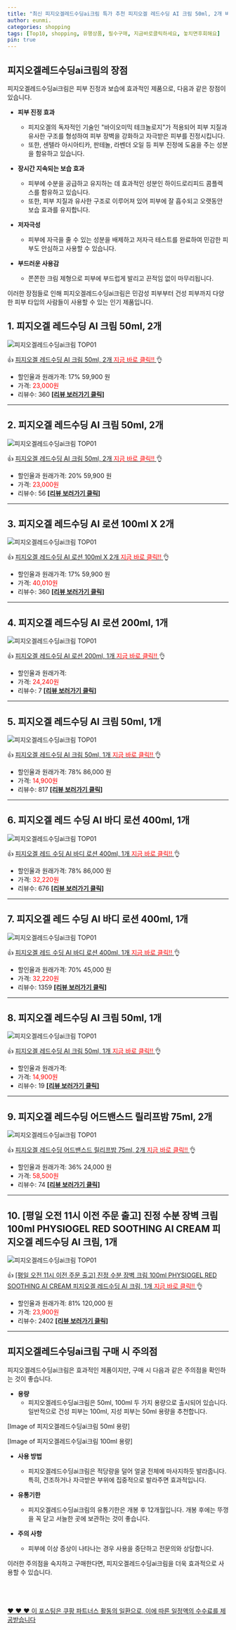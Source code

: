 ```yaml
---
title: "최신 피지오겔레드수딩ai크림 특가 추천 피지오겔 레드수딩 AI 크림 50ml, 2개 비교 장점"
author: eunmi.
categories: shopping
tags: [Top10, shopping, 유행상품, 필수구매, 지금바로클릭하세요, 놓치면후회해요]
pin: true
---
```

## 피지오겔레드수딩ai크림의 장점

피지오겔레드수딩ai크림은 피부 진정과 보습에 효과적인 제품으로, 다음과 같은 장점이 있습니다.

* **피부 진정 효과**
    * 피지오겔의 독자적인 기술인 "바이오미믹 테크놀로지"가 적용되어 피부 지질과 유사한 구조를 형성하여 피부 장벽을 강화하고 자극받은 피부를 진정시킵니다.
    * 또한, 센텔라 아시아티카, 판테놀, 라벤더 오일 등 피부 진정에 도움을 주는 성분을 함유하고 있습니다.

* **장시간 지속되는 보습 효과**
    * 피부에 수분을 공급하고 유지하는 데 효과적인 성분인 하이드로리피드 콤플렉스를 함유하고 있습니다.
    * 또한, 피부 지질과 유사한 구조로 이루어져 있어 피부에 잘 흡수되고 오랫동안 보습 효과를 유지합니다.

* **저자극성**
    * 피부에 자극을 줄 수 있는 성분을 배제하고 저자극 테스트를 완료하여 민감한 피부도 안심하고 사용할 수 있습니다.

* **부드러운 사용감**
    * 쫀쫀한 크림 제형으로 피부에 부드럽게 발리고 끈적임 없이 마무리됩니다.

이러한 장점들로 인해 피지오겔레드수딩ai크림은 민감성 피부부터 건성 피부까지 다양한 피부 타입의 사람들이 사용할 수 있는 인기 제품입니다.

   

## 1. 피지오겔 레드수딩 AI 크림 50ml, 2개

![피지오겔레드수딩ai크림 TOP01](https://thumbnail10.coupangcdn.com/thumbnails/remote/230x230ex/image/vendor_inventory/1592/ffd8f4948ea0e25847131a6a21c8cf41cffced8e681382a2bfc4b896cd28.jpg)


👍 [피지오겔 레드수딩 AI 크림 50ml, 2개 <font color=red> 지금 바로 클릭!! </font> ](https://link.coupang.com/re/AFFSDP?lptag=AF3617701&subid=GithubCoopas&pageKey=2234356063&traceid=V0-153&itemId=10244729761&vendorItemId=80524389263) 👌 


- 할인율과 원래가격: 17%  59,900   원
- 가격: <span style='color:red'>23,000원</span>
- 리뷰수: 360  [**[리뷰 보러가기 클릭]**](https://link.coupang.com/re/AFFSDP?lptag=AF3617701&subid=GithubCoopas&pageKey=2234356063&traceid=V0-153&itemId=10244729761&vendorItemId=80524389263)

---


   

## 2. 피지오겔 레드수딩 AI 크림 50ml, 2개

![피지오겔레드수딩ai크림 TOP01](https://thumbnail10.coupangcdn.com/thumbnails/remote/230x230ex/image/vendor_inventory/1592/ffd8f4948ea0e25847131a6a21c8cf41cffced8e681382a2bfc4b896cd28.jpg)


👍 [피지오겔 레드수딩 AI 크림 50ml, 2개 <font color=red> 지금 바로 클릭!! </font> ](https://link.coupang.com/re/AFFSDP?lptag=AF3617701&subid=GithubCoopas&pageKey=2234356063&traceid=V0-153&itemId=10244729761&vendorItemId=80524389263) 👌 


- 할인율과 원래가격: 20%  59,900   원
- 가격: <span style='color:red'>23,000원</span>
- 리뷰수: 56  [**[리뷰 보러가기 클릭]**](https://link.coupang.com/re/AFFSDP?lptag=AF3617701&subid=GithubCoopas&pageKey=2234356063&traceid=V0-153&itemId=10244729761&vendorItemId=80524389263)

---


   

## 3. 피지오겔 레드수딩 AI 로션 100ml X 2개

![피지오겔레드수딩ai크림 TOP01](https://thumbnail6.coupangcdn.com/thumbnails/remote/230x230ex/image/vendor_inventory/d7c6/63d8cdc4691c24c150fe769cf697c71faf5206978ca2523ba25ada01daa9.jpg)


👍 [피지오겔 레드수딩 AI 로션 100ml X 2개 <font color=red> 지금 바로 클릭!! </font> ](https://link.coupang.com/re/AFFSDP?lptag=AF3617701&subid=GithubCoopas&pageKey=6489727249&traceid=V0-153&itemId=14242160261&vendorItemId=81487369753) 👌 


- 할인율과 원래가격: 17%  59,900   원
- 가격: <span style='color:red'>40,010원</span>
- 리뷰수: 360  [**[리뷰 보러가기 클릭]**](https://link.coupang.com/re/AFFSDP?lptag=AF3617701&subid=GithubCoopas&pageKey=6489727249&traceid=V0-153&itemId=14242160261&vendorItemId=81487369753)

---


   

## 4. 피지오겔 레드수딩 AI 로션 200ml, 1개

![피지오겔레드수딩ai크림 TOP01](https://thumbnail9.coupangcdn.com/thumbnails/remote/230x230ex/image/vendor_inventory/850b/28f1388101ea76466f4489d5e59400898c0af7987bf44c6e624560f5e5d4.jpg)


👍 [피지오겔 레드수딩 AI 로션 200ml, 1개 <font color=red> 지금 바로 클릭!! </font> ](https://link.coupang.com/re/AFFSDP?lptag=AF3617701&subid=GithubCoopas&pageKey=6729084280&traceid=V0-153&itemId=15673550559&vendorItemId=77960549648) 👌 


- 할인율과 원래가격: 
- 가격: <span style='color:red'>24,240원</span>
- 리뷰수: 7  [**[리뷰 보러가기 클릭]**](https://link.coupang.com/re/AFFSDP?lptag=AF3617701&subid=GithubCoopas&pageKey=6729084280&traceid=V0-153&itemId=15673550559&vendorItemId=77960549648)

---


   

## 5. 피지오겔 레드수딩 AI 크림 50ml, 1개

![피지오겔레드수딩ai크림 TOP01](https://thumbnail7.coupangcdn.com/thumbnails/remote/230x230ex/image/vendor_inventory/b622/c173592f875937a1c816d7c9042166f0d02f525c0aa6b4c71daea312e648.jpg)


👍 [피지오겔 레드수딩 AI 크림 50ml, 1개 <font color=red> 지금 바로 클릭!! </font> ](https://link.coupang.com/re/AFFSDP?lptag=AF3617701&subid=GithubCoopas&pageKey=2234356063&traceid=V0-153&itemId=62144960&vendorItemId=83139741325) 👌 


- 할인율과 원래가격: 78%  86,000   원
- 가격: <span style='color:red'>14,900원</span>
- 리뷰수: 817  [**[리뷰 보러가기 클릭]**](https://link.coupang.com/re/AFFSDP?lptag=AF3617701&subid=GithubCoopas&pageKey=2234356063&traceid=V0-153&itemId=62144960&vendorItemId=83139741325)

---


   

## 6. 피지오겔 레드 수딩 AI 바디 로션 400ml, 1개

![피지오겔레드수딩ai크림 TOP01](https://thumbnail7.coupangcdn.com/thumbnails/remote/230x230ex/image/vendor_inventory/9b8b/f0b3d5b2a197fa3459bfb9f0300d78f693dabd3ff302a5eb2e42b03f7549.jpg)


👍 [피지오겔 레드 수딩 AI 바디 로션 400ml, 1개 <font color=red> 지금 바로 클릭!! </font> ](https://link.coupang.com/re/AFFSDP?lptag=AF3617701&subid=GithubCoopas&pageKey=6729084280&traceid=V0-153&itemId=12289893193&vendorItemId=86827423157) 👌 


- 할인율과 원래가격: 78%  86,000   원
- 가격: <span style='color:red'>32,220원</span>
- 리뷰수: 676  [**[리뷰 보러가기 클릭]**](https://link.coupang.com/re/AFFSDP?lptag=AF3617701&subid=GithubCoopas&pageKey=6729084280&traceid=V0-153&itemId=12289893193&vendorItemId=86827423157)

---


   

## 7. 피지오겔 레드 수딩 AI 바디 로션 400ml, 1개

![피지오겔레드수딩ai크림 TOP01](https://thumbnail7.coupangcdn.com/thumbnails/remote/230x230ex/image/vendor_inventory/9b8b/f0b3d5b2a197fa3459bfb9f0300d78f693dabd3ff302a5eb2e42b03f7549.jpg)


👍 [피지오겔 레드 수딩 AI 바디 로션 400ml, 1개 <font color=red> 지금 바로 클릭!! </font> ](https://link.coupang.com/re/AFFSDP?lptag=AF3617701&subid=GithubCoopas&pageKey=6729084280&traceid=V0-153&itemId=12289893193&vendorItemId=86827423157) 👌 


- 할인율과 원래가격: 70%  45,000   원
- 가격: <span style='color:red'>32,220원</span>
- 리뷰수: 1359  [**[리뷰 보러가기 클릭]**](https://link.coupang.com/re/AFFSDP?lptag=AF3617701&subid=GithubCoopas&pageKey=6729084280&traceid=V0-153&itemId=12289893193&vendorItemId=86827423157)

---


   

## 8. 피지오겔 레드수딩 AI 크림 50ml, 1개

![피지오겔레드수딩ai크림 TOP01](https://thumbnail7.coupangcdn.com/thumbnails/remote/230x230ex/image/vendor_inventory/b622/c173592f875937a1c816d7c9042166f0d02f525c0aa6b4c71daea312e648.jpg)


👍 [피지오겔 레드수딩 AI 크림 50ml, 1개 <font color=red> 지금 바로 클릭!! </font> ](https://link.coupang.com/re/AFFSDP?lptag=AF3617701&subid=GithubCoopas&pageKey=2234356063&traceid=V0-153&itemId=62144960&vendorItemId=83139741325) 👌 


- 할인율과 원래가격: 
- 가격: <span style='color:red'>14,900원</span>
- 리뷰수: 19  [**[리뷰 보러가기 클릭]**](https://link.coupang.com/re/AFFSDP?lptag=AF3617701&subid=GithubCoopas&pageKey=2234356063&traceid=V0-153&itemId=62144960&vendorItemId=83139741325)

---


   

## 9. 피지오겔 레드수딩 어드밴스드 릴리프밤 75ml, 2개

![피지오겔레드수딩ai크림 TOP01](https://thumbnail6.coupangcdn.com/thumbnails/remote/230x230ex/image/vendor_inventory/c98d/cc7b2e2e9c5948016cb21a35aeb197653ff98fef0a5f3c9eab54ff025eee.jpg)


👍 [피지오겔 레드수딩 어드밴스드 릴리프밤 75ml, 2개 <font color=red> 지금 바로 클릭!! </font> ](https://link.coupang.com/re/AFFSDP?lptag=AF3617701&subid=GithubCoopas&pageKey=7025179298&traceid=V0-153&itemId=17347287093&vendorItemId=84517684691) 👌 


- 할인율과 원래가격: 36%  24,000   원
- 가격: <span style='color:red'>58,500원</span>
- 리뷰수: 74  [**[리뷰 보러가기 클릭]**](https://link.coupang.com/re/AFFSDP?lptag=AF3617701&subid=GithubCoopas&pageKey=7025179298&traceid=V0-153&itemId=17347287093&vendorItemId=84517684691)

---


   

## 10. [평일 오전 11시 이전 주문 출고] 진정 수분 장벽 크림 100ml PHYSIOGEL RED SOOTHING AI CREAM 피지오겔 레드수딩 AI 크림, 1개

![피지오겔레드수딩ai크림 TOP01](https://thumbnail8.coupangcdn.com/thumbnails/remote/230x230ex/image/vendor_inventory/867a/955c07260af872a8e691f96885587452008349e68b1b05ca242c7531da7f.png)


👍 [[평일 오전 11시 이전 주문 출고] 진정 수분 장벽 크림 100ml PHYSIOGEL RED SOOTHING AI CREAM 피지오겔 레드수딩 AI 크림, 1개 <font color=red> 지금 바로 클릭!! </font> ](https://link.coupang.com/re/AFFSDP?lptag=AF3617701&subid=GithubCoopas&pageKey=1338689425&traceid=V0-153&itemId=19986675066&vendorItemId=87084766812) 👌 


- 할인율과 원래가격: 81%  120,000   원
- 가격: <span style='color:red'>23,900원</span>
- 리뷰수: 2402  [**[리뷰 보러가기 클릭]**](https://link.coupang.com/re/AFFSDP?lptag=AF3617701&subid=GithubCoopas&pageKey=1338689425&traceid=V0-153&itemId=19986675066&vendorItemId=87084766812)

---
## 피지오겔레드수딩ai크림 구매 시 주의점

피지오겔레드수딩ai크림은 효과적인 제품이지만, 구매 시 다음과 같은 주의점을 확인하는 것이 좋습니다.

* **용량**
    * 피지오겔레드수딩ai크림은 50ml, 100ml 두 가지 용량으로 출시되어 있습니다. 일반적으로 건성 피부는 100ml, 지성 피부는 50ml 용량을 추천합니다.

[Image of 피지오겔레드수딩ai크림 50ml 용량]

[Image of 피지오겔레드수딩ai크림 100ml 용량]

* **사용 방법**
    * 피지오겔레드수딩ai크림은 적당량을 덜어 얼굴 전체에 마사지하듯 발라줍니다. 특히, 건조하거나 자극받은 부위에 집중적으로 발라주면 효과적입니다.

* **유통기한**
    * 피지오겔레드수딩ai크림의 유통기한은 개봉 후 12개월입니다. 개봉 후에는 뚜껑을 꼭 닫고 서늘한 곳에 보관하는 것이 좋습니다.

* **주의 사항**
    * 피부에 이상 증상이 나타나는 경우 사용을 중단하고 전문의와 상담합니다.

이러한 주의점을 숙지하고 구매한다면, 피지오겔레드수딩ai크림을 더욱 효과적으로 사용할 수 있습니다.<br><br><br><br><br> [ ❤ ❤ ❤ 이 포스팅은 쿠팡 파트너스 활동의 일환으로, 이에 따른 일정액의 수수료를 제공받습니다](https://link.coupang.com/a/bcEFyh)